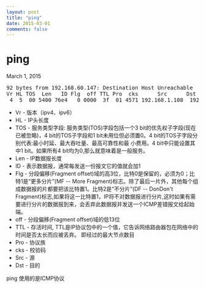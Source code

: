 ```yaml
---
layout: post
title: "ping"
date: 2015-03-01
comments: false
---
```

# ping
March 1, 2015

<pre>
92 bytes from 192.168.60.147: Destination Host Unreachable
Vr HL TOS  Len   ID Flg  off TTL Pro  cks      Src      Dst
 4  5  00 5400 76e4   0 0000  3f  01 4571 192.168.1.108  192.168.60.151 
</pre>
* Vr - 版本（ipv4、ipv6）
* HL - IP头长度
* TOS - 服务类型字段: 服务类型(TOS)字段包括一个3 bit的优先权子字段(现在已被忽略)，4 bit的TOS子字段和1 bit未用位但必须置0。4 bit的TOS子字段分别代表:最小时延、最大吞吐量、最高可靠性和最
小费用。4 bit中只能设置其中1 bit。如果所有4 bit均为0,那么就意味着是一般服务。
* Len - IP数据报长度
* ID - 表示数据报，通常每发送一份报文它的值就会加1
* Flg - 分段偏移(Fragment offset)域的高3位，比特0是保留的，必须为0；比特1是“更多分片”(MF -- More Fragment)标志。除了最后一片外，其他每个组成数据报的片都要把该比特置1。比特2是“不分片”(DF -- DonDon't Fragment)标志,如果将这一比特置1，IP将不对数据报进行分片,这时如果有需要进行分片的数据报到来，会丢弃此数据报并发送一个ICMP差错报文给起始端。
* off - 分段偏移(Fragment offset)域的低13位
* TTL - 存活时间, TTL是IP协议包中的一个值，它告诉网络路由器包在网络中的时间是否太长而应被丢弃。 即经过的最大节点数目
* Pro - 协议族
* cks - 校验码
* Src - 源
* Dst - 目的

ping 使用的是ICMP协议